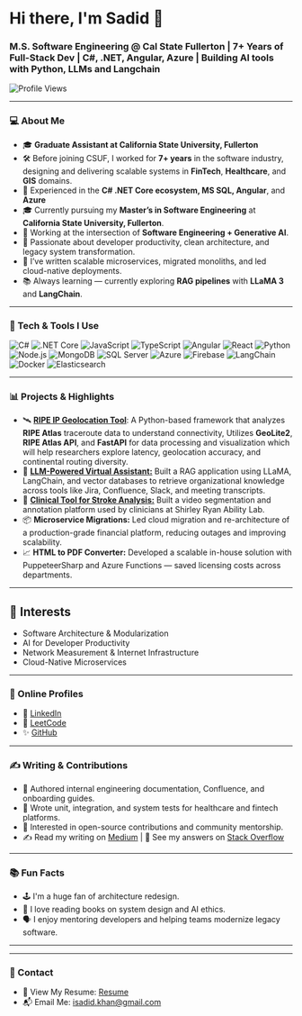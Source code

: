 
<!--
**sadidkhan/sadidkhan** is a ✨ _special_ ✨ repository because its `README.md` (this file) appears on your GitHub profile.

Here are some ideas to get you started:

- 🔭 I’m currently working on ...
- 🌱 I’m currently learning ...
- 👯 I’m looking to collaborate on ...
- 🤔 I’m looking for help with ...
- 💬 Ask me about ...
- 📫 How to reach me: ...
- 😄 Pronouns: ...
- ⚡ Fun fact: ...

Mohammod Shaikh Sadid Khan

Sadid Khan
sadidkhan
sadid khan
CSUF

-->

# Hi there, I'm Sadid 👋  
### M.S. Software Engineering @ Cal State Fullerton | 7+ Years of Full-Stack Dev | C#, .NET, Angular, Azure | Building AI tools with Python, LLMs and Langchain

![Profile Views](https://komarev.com/ghpvc/?username=sadidhasan&color=blue)

---

### 💻 About Me
- 🎓 **Graduate Assistant at California State University, Fullerton**  
- 🛠 Before joining CSUF, I worked for **7+ years** in the software industry, designing and delivering scalable systems in **FinTech**, **Healthcare**, and **GIS** domains.
- 💼 Experienced in the **C# .NET Core ecosystem, MS SQL, Angular**, and **Azure**
- 🎓 Currently pursuing my **Master’s in Software Engineering** at **California State University, Fullerton**.
- 🔬 Working at the intersection of **Software Engineering + Generative AI**.
- 🧠 Passionate about developer productivity, clean architecture, and legacy system transformation.
- 📝 I’ve written scalable microservices, migrated monoliths, and led cloud-native deployments.
- 📚 Always learning — currently exploring **RAG pipelines** with **LLaMA 3** and **LangChain**.

---

### 🔧 Tech & Tools I Use

![C#](https://img.shields.io/badge/-C%23-239120?style=flat&logo=c-sharp&logoColor=white)
![.NET Core](https://img.shields.io/badge/-.NET-512BD4?style=flat&logo=dotnet&logoColor=white)
![JavaScript](https://img.shields.io/badge/-JavaScript-F7DF1E?style=flat&logo=javascript&logoColor=black)
![TypeScript](https://img.shields.io/badge/-TypeScript-3178C6?style=flat&logo=typescript&logoColor=white)
![Angular](https://img.shields.io/badge/-Angular-DD0031?style=flat&logo=angular&logoColor=white)
![React](https://img.shields.io/badge/-React-61DAFB?style=flat&logo=react&logoColor=black)
![Python](https://img.shields.io/badge/-Python-3776AB?style=flat&logo=python&logoColor=white)
![Node.js](https://img.shields.io/badge/-Node.js-339933?style=flat&logo=node.js&logoColor=white)
![MongoDB](https://img.shields.io/badge/-MongoDB-47A248?style=flat&logo=mongodb&logoColor=white)
![SQL Server](https://img.shields.io/badge/-SQL_Server-CC2927?style=flat&logo=microsoft-sql-server&logoColor=white)
![Azure](https://img.shields.io/badge/-Azure-0078D4?style=flat&logo=microsoft-azure&logoColor=white)
![Firebase](https://img.shields.io/badge/-Firebase-FFCA28?style=flat&logo=firebase&logoColor=black)
![LangChain](https://img.shields.io/badge/-LangChain-000000?style=flat&logo=github&logoColor=white)
![Docker](https://img.shields.io/badge/-Docker-2496ED?style=flat&logo=docker&logoColor=white)
![Elasticsearch](https://img.shields.io/badge/-Elasticsearch-005571?style=flat&logo=elasticsearch&logoColor=white)

---

### 📊 Projects & Highlights
- 🛰️ [**RIPE IP Geolocation Tool**](https://github.com/sadidkhan/ripe-ip-geolocation): A Python-based framework that analyzes **RIPE Atlas** traceroute data to understand connectivity, Utilizes **GeoLite2**, **RIPE Atlas API**, and **FastAPI** for data processing and visualization which will help researchers explore latency, geolocation accuracy, and continental routing diversity.  
- 🧠 [**LLM-Powered Virtual Assistant:**](https://github.com/sadidkhan/RAG_LangChain) Built a RAG application using LLaMA, LangChain, and vector databases to retrieve organizational knowledge across tools like Jira, Confluence, Slack, and meeting transcripts.
- 🏥 [**Clinical Tool for Stroke Analysis:**](https://github.com/sadidkhan/INR) Built a video segmentation and annotation platform used by clinicians at Shirley Ryan Ability Lab.
- 📦 **Microservice Migrations:** Led cloud migration and re-architecture of a production-grade financial platform, reducing outages and improving scalability.
- 📈 **HTML to PDF Converter:** Developed a scalable in-house solution with PuppeteerSharp and Azure Functions — saved licensing costs across departments.

---

## 🧠 Interests
- Software Architecture & Modularization  
- AI for Developer Productivity  
- Network Measurement & Internet Infrastructure  
- Cloud-Native Microservices  

---

### 📍 Online Profiles

- 🔗 [LinkedIn](https://www.linkedin.com/in/sadidkhan/)  
- 🧠 [LeetCode](https://leetcode.com/u/sadidkhan/)
- ✨ [GitHub](https://github.com/sadidkhan)

---

### ✍ Writing & Contributions

- 📰 Authored internal engineering documentation, Confluence, and onboarding guides.
- 🧪 Wrote unit, integration, and system tests for healthcare and fintech platforms.
- 📖 Interested in open-source contributions and community mentorship.
- ✍ Read my writing on [Medium](https://medium.com/@sadidkhan) | 🧠 See my answers on [Stack Overflow](https://stackoverflow.com/users/1999720/sadid-khan)

---
### 📚 Fun Facts

- 🕹 I'm a huge fan of architecture redesign.
- 📖 I love reading books on system design and AI ethics.
- 🗣 I enjoy mentoring developers and helping teams modernize legacy software.

---

<!--
## 📈 GitHub Stats
![Sadid's GitHub stats](https://github-readme-stats.vercel.app/api?username=sadidkhan&show_icons=true&theme=tokyonight)
![Top Langs](https://github-readme-stats.vercel.app/api/top-langs/?username=sadidkhan&layout=compact&theme=tokyonight)
-->

---

### 🧾 Contact

- 📄 View My Resume: [Resume](https://drive.google.com/file/d/1tyWpQ5Mr5syhAGd5GXZ3iO4Wv3b7887C/view?usp=drive_link) <!-- Replace with actual link -->
- 📬 Email Me: isadid.khan@gmail.com <!-- Replace with actual email -->


